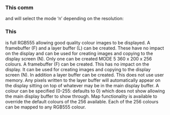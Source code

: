 

### This comm

 and will select the mode ‘n’ depending on the resolution:

### This

 is full RGB555 allowing good quality colour images to be displayed. A framebuffer (F) and a layer buffer (L) can be created. These have no impact on the display and can be used for creating images and copying to the display screen (N). Only one can be created MODE 5 360 x 200 x 256 colours. A framebuffer (F) can be created. This has no impact on the display. It can be used for creating images and copying to the display screen (N). In addition a layer buffer can be created. This does not use user memory. Any pixels written to the layer buffer will automatically appear on the display sitting on top of whatever may be in the main display buffer. A colour can be specified (0-255: defaults to 0) which does not show allowing the main display buffer to show through. Map functionality is available to override the default colours of the 256 available. Each of the 256 colours can be mapped to any RGB555 colour.
